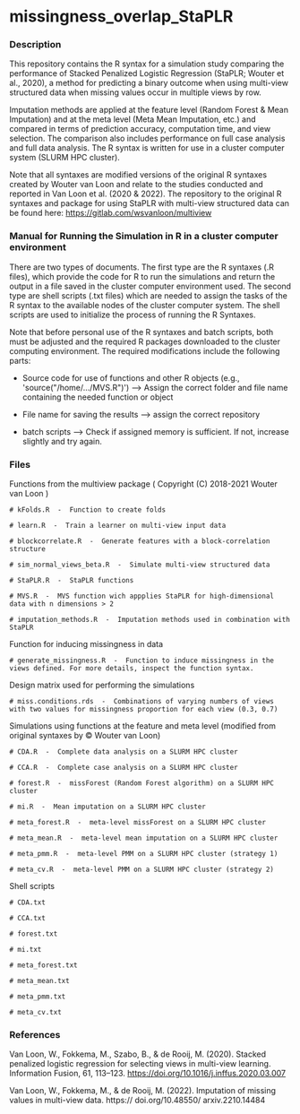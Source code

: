 # missingness_overlap_StaPLR

### Description
This repository contains the R syntax for a simulation study comparing the performance of Stacked Penalized Logistic Regression (StaPLR; Wouter et al., 2020), a method for predicting a binary outcome when using multi-view structured data when missing values occur in multiple views by row. 

Imputation methods are applied at the feature level (Random Forest & Mean Imputation) and at the meta level (Meta Mean Imputation, etc.) and compared in terms of prediction accuracy, computation time, and view selection. The comparison also includes performance on full case analysis and full data analysis. The R syntax is written for use in a cluster computer system (SLURM HPC cluster).

Note that all syntaxes are modified versions of the original R syntaxes created by Wouter van Loon and relate to the studies conducted and reported in Van Loon et al. (2020 & 2022). The repository to the original R syntaxes and package for using StaPLR with multi-view structured data can be found here: 
https://gitlab.com/wsvanloon/multiview

### Manual for Running the Simulation in R in a cluster computer environment

There are two types of documents. The first type are the R syntaxes (.R files), which provide the code for R to run the simulations and return the output in a file saved in the cluster computer environment used. The second type are shell scripts (.txt files) which are needed to assign the tasks of the R syntax to the available nodes of the cluster computer system. The shell scripts are used to initialize the process of running the R Syntaxes.

Note that before personal use of the R syntaxes and batch scripts, both must be adjusted and the required R packages downloaded to the cluster computing environment. The required modifications include the following parts:

  - Source code for use of functions and other R objects (e.g., 'source("/home/.../MVS.R")') -->  Assign the correct folder and file name containing the needed function or object

  - File name for saving the results --> assign the correct repository

  - batch scripts --> Check if assigned memory is sufficient. If not, increase slightly and try again.
 
### Files
 
   Functions from the multiview package ( Copyright (C) 2018-2021  Wouter van Loon )

    # kFolds.R  -  Function to create folds
    
    # learn.R  -  Train a learner on multi-view input data
    
    # blockcorrelate.R  -  Generate features with a block-correlation structure

    # sim_normal_views_beta.R  -  Simulate multi-view structured data
    
    # StaPLR.R  -  StaPLR functions
    
    # MVS.R  -  MVS function wich appplies StaPLR for high-dimensional data with n dimensions > 2
    
    # imputation_methods.R  -  Imputation methods used in combination with StaPLR

  Function for inducing missingness in data

    # generate_missingness.R  -  Function to induce missingness in the views defined. For more details, inspect the function syntax.

  Design matrix used for performing the simulations

    # miss.conditions.rds  -  Combinations of varying numbers of views with two values for missingness proportion for each view (0.3, 0.7)

  Simulations using functions at the feature and meta level (modified from original syntaxes by © Wouter van Loon)

    # CDA.R  -  Complete data analysis on a SLURM HPC cluster
    
    # CCA.R  -  Complete case analysis on a SLURM HPC cluster
    
    # forest.R  -  missForest (Random Forest algorithm) on a SLURM HPC cluster
    
    # mi.R  -  Mean imputation on a SLURM HPC cluster
    
    # meta_forest.R  -  meta-level missForest on a SLURM HPC cluster
    
    # meta_mean.R  -  meta-level mean imputation on a SLURM HPC cluster
    
    # meta_pmm.R  -  meta-level PMM on a SLURM HPC cluster (strategy 1)
    
    # meta_cv.R  -  meta-level PMM on a SLURM HPC cluster (strategy 2)

  Shell scripts

    # CDA.txt
    
    # CCA.txt
    
    # forest.txt
    
    # mi.txt
    
    # meta_forest.txt
    
    # meta_mean.txt
    
    # meta_pmm.txt
    
    # meta_cv.txt

### References

Van Loon, W., Fokkema, M., Szabo, B., & de Rooij, M. (2020). Stacked penalized logistic regression for selecting views in multi-view learning. Information Fusion, 61, 113–123. https://doi.org/10.1016/j.inffus.2020.03.007

Van Loon, W., Fokkema, M., & de Rooij, M. (2022). Imputation of missing values in multi-view data. https:// doi.org/10.48550/ arxiv.2210.14484
